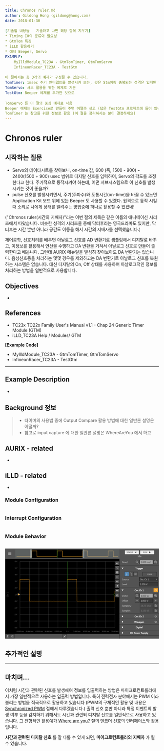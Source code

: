 ```yaml
---
title: Chronos ruler.md
author: Gildong Hong (gildong@hong.com)  
date: 2018-01-30

[기술할 내용들 - 기술하고 나면 해당 항목 지우기]
* Timing IO의 종류와 필요성
* GtmTom 특징
* iLLD 활용하기
* 예제 Beeper, Servo
EXAMPLE: 
	MyIlldModule_TC23A - GtmTomTimer, GtmTomServo
	InfineonRacer_TC23A - TestGtm
	
이 절에서는 총 3개의 예제가 구성될 수 있습니다.
TomTimer: 1msec 주기 인터럽트를 발생시켜 보는, 것은 Stm이랑 중복되는 성격은 있지만 연습을 위해서 한번 해보는 것도 좋을 듯, InfineonRacer 에서는 활용하지 않습니다. 
TomServo: 서보 활용을 위한 예제로 기본 
TestGtm: Beeper 예제를 추가한 것으로 

TomServo 를 이 절의 중심 예제로 사용
Beeper 예제는 Exercise로 만들어 주면 어떨까 싶고 (답은 TestGtm 프로젝트에 들어 있네요.)
TomTimer 는 참고를 위한 정보로 활용 (이 절을 정리하시는 분이 결정하세요)
---
```


# Chronos ruler

## 시작하는 질문

* Servo의 데이타시트를 찾아보니, on-time 값, 600 (즉, 1500 - 900) ~ 2400(1500 + 900) usec 범위로 디지탈 신호를 입력하여, Servo의 각도를 조정한다고 한다.  주기적으로 동작시켜야 하는데, 어떤 서브시스템으로 이 신호를 발생시키는 것이 좋을까?
* pulse 신호를 발생시키면서, 주기(주파수)와 도통시간(on-time)을 바꿀 수 있느면 Application Kit 보드 위에 있는 Beeper 도 사용할 수 있겠다.  원격으로 동작 시킬 때 소리로 나에게 상태를 알려주는 방법중에 하나로 활용할 수 있겠네!



("Chronos ruler(시간의 지배자)"라는 이번 절의 제목은 같은 이름의 애니메이션 시리즈에서 따왔습니다.  비슷한 성격의 시리즈물 중에 닥터후라는 영국드라마도 있지만, 닥터후는 시간 뿐만 아니라 공간도 이동을 해서 시간의 지배자를 선택했습니다.)

제어공학, 신호처리를 배우면 아날로그 신호를 AD 변환기로 샘플링해서 디지탈로 바꾸고, 이정보를 활용해서 연산을 수행하고 DA 변환을 거쳐서 아날로그 신호로 만들어 출력한다고 배웁니다.  그런데 AURIX 메뉴얼을 열심히 찾아보아도 DA 변환기는 없습니다.  음성신호등을 처리하는 몇몇 경우를 제외하고는 DA 변환기로 아날로그 신호를 복원하는 시스템은 없습니다. 대신 디지탈의 On, Off 상태를 사용하여 아날로그적인 정보를 처리하는 방법을 일반적으로 사용합니다.



## Objectives

* ​

## References

* TC23x TC22x Family User's Manual v1.1 - Chap 24 Generic Timer Module (GTM)
* iLLD_TC23A Help / Modules/ GTM

**[Example Code]**

* MyIlldModule_TC23A - GtmTomTimer, GtmTomServo
* InfineonRacer_TC23A - TestGtm


------



## Example Description

* ​

## Background 정보

> * 타이머의 사용법 중에 Output Compare 활용 방법에 대한 일반론 설명은 어떨까?
> * 참고로 input capture 에 대한 일반론 설명은 WhereAreYou 에서 하고

## AURIX - related

* ​

## iLLD - related

* ​

### Module Configuration

```c

```



### Interrupt Configuration

```c

```



### Module Behavior

```c

```


![ChronosRuler_GtmTomServo_Scope10m2m](images/ChronosRuler_GtmTomServo_Scope10m2m.png)


## 추가적인 설명



------



## 마치며...

이처럼 시간과 관련된 신호를 발생해여 정보를 입출력하는 방법은 마이크로컨트롤러에서 가장 일반적으로 사용하는 입출력 방법입니다.   특히 전력전자 분야에서는 PWM 이라 불리는 방법을 적극적으로 활용하고 있습니다 (PWM의 구체적인 활용 및 내용은 [Synchronized PWM](/SynchronizedPwm.md) 절에서 다루겠습니다.)  출력 신호 뿐만 아니라 특정 이벤트의 발생 여부 등을 감지하기 위해서도 시간과 관련되 디지탈 신호를 일반적으로 사용하고 있습니다.  그 전형적인 활용예가 [Where are you?](WhereAreYou.md) 절의 엔코더 신호의 인터페이스와 활용입니다.

**시간과 관련된 디지탈 신호** 를 잘 다룰 수 있게 되면, **마이크로컨트롤러의 지배자** 가 될 수 있습니다. 








